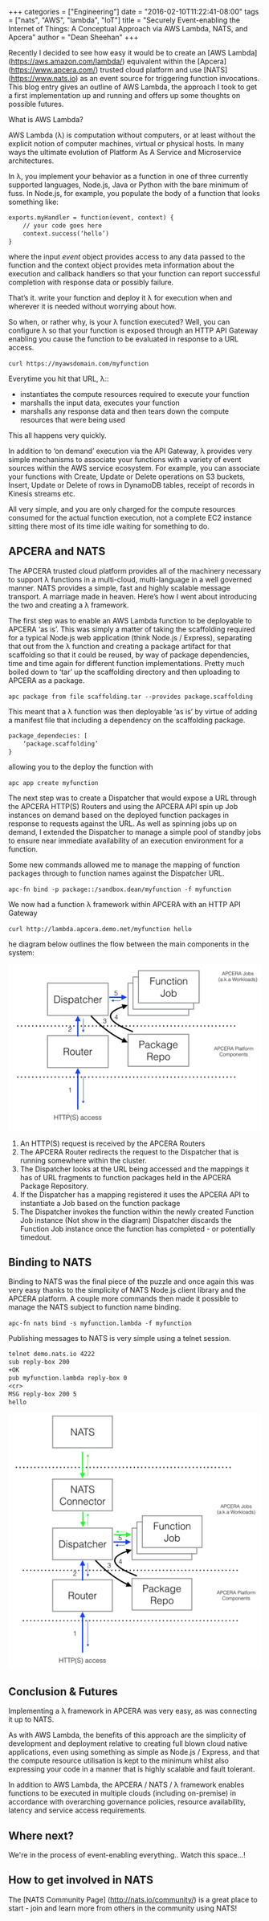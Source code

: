 +++
categories = ["Engineering"]
date = "2016-02-10T11:22:41-08:00"
tags = ["nats", "AWS", "lambda", "IoT"]
title = "Securely Event-enabling the Internet of Things: A Conceptual Approach via AWS Lambda, NATS, and Apcera"
author = "Dean Sheehan"
+++

Recently I decided to see how easy it would be to create an [AWS Lambda] (https://aws.amazon.com/lambda/) equivalent within the [Apcera] (https://www.apcera.com/) trusted cloud platform and use [NATS] (https://www.nats.io) as an event source for triggering function invocations. This blog entry gives an outline of AWS Lambda, the approach I took to get a first implementation up and running and offers up some thoughts on possible futures.

What is AWS Lambda?

AWS Lambda (λ) is computation without computers, or at least without the explicit notion of computer machines, virtual or physical hosts. In many ways the ultimate evolution of Platform As A Service and Microservice architectures.

In λ, you implement your behavior as a function in one of three currently supported languages, Node.js, Java or Python with the bare minimum of fuss. In Node.js, for example, you populate the body of a function that looks something like:

```
exports.myHandler = function(event, context) {
  	// your code goes here
	context.success(‘hello’)
}
```
where the input *event* object provides access to any data passed to the function and the context object provides meta information about the execution and callback handlers so that your function can report successful completion with response data or possibly failure.

That’s it. write your function and deploy it λ for execution when and wherever it is needed without worrying about how.

So when, or rather why, is your λ function executed? Well, you can configure λ so that your function is exposed through an HTTP API Gateway enabling you cause the function to be evaluated in response to a URL access.

`curl https://myawsdomain.com/myfunction`

Everytime you hit that URL, λ::

* instantiates the compute resources required to execute your function
* marshalls the input data, executes your function
* marshalls any response data and then tears down the compute resources that were being used

This all happens very quickly.

In addition to ‘on demand’ execution via the API Gateway, λ provides very simple mechanisms to associate your functions with a variety of event sources within the AWS service ecosystem. For example, you can associate your functions with Create, Update or Delete operations on S3 buckets, Insert, Update or Delete of rows in DynamoDB tables, receipt of records in Kinesis streams etc.

All very simple, and you are only charged for the compute resources consumed for the actual function execution, not a complete EC2 instance sitting there most of its time idle waiting for something to do.

## APCERA and NATS

The APCERA trusted cloud platform provides all of the machinery necessary to support λ functions in a multi-cloud, multi-language in a well governed manner. NATS provides a simple, fast and highly scalable message transport. A marriage made in heaven. Here’s how I went about introducing the two and creating a λ framework.

The first step was to enable an AWS Lambda function to be deployable to APCERA ‘as is’. This was simply a matter of taking the scaffolding required for a typical Node.js web application (think Node.js / Express), separating that out from the λ function and creating a package artifact for that scaffolding so that it could be reused, by way of package dependencies, time and time again for different function implementations. Pretty much boiled down to ‘tar’ up the scaffolding directory and then uploading to APCERA as a package.

`apc package from file scaffolding.tar --provides package.scaffolding`

This meant that a λ function was then deployable ‘as is’ by virtue of adding a manifest file that including a dependency on the scaffolding package.

```
package_dependecies: [
	‘package.scaffolding’
}
```

allowing you to the deploy the function with

`apc app create myfunction
`

The next step was to create a Dispatcher that would expose a URL through the APCERA HTTP(S) Routers and using the APCERA API spin up Job instances on demand based on the deployed function packages in response to requests against the URL. As well as spinning jobs up on demand, I extended the Dispatcher to manage a simple pool of standby jobs to ensure near immediate availability of an execution environment for a function.

Some new commands allowed me to manage the mapping of function packages through to function names against the Dispatcher URL.

`apc-fn bind -p package::/sandbox.dean/myfunction -f myfunction
`

We now had a function λ framework within APCERA with an HTTP API Gateway

`curl http://lambda.apcera.demo.net/myfunction
hello`

he diagram below outlines the flow between the main components in the system:

<img class="img-responsive center-block" src="/src/blog/NATS_Lambda Image 1.png">

1. An HTTP(S) request is received by the APCERA Routers
2. The APCERA Router redirects the request to the Dispatcher that is running somewhere within the cluster.
3. The Dispatcher looks at the URL being accessed and the mappings it has of URL fragments to function packages held in the APCERA Package Repository.
4. If the Dispatcher has a mapping registered it uses the APCERA API to instantiate a Job based on the function package
5. The Dispatcher invokes the function within the newly created Function Job instance
(Not show in the diagram) Dispatcher discards the Function Job instance once the function has completed - or potentially timedout.

## Binding to NATS

Binding to NATS was the final piece of the puzzle and once again this was very easy thanks to the simplicity of NATS Node.js client library and the APCERA platform. A couple more commands then made it possible to manage the NATS subject to function name binding.

`apc-fn nats bind -s myfunction.lambda -f myfunction
`

Publishing messages to NATS is very simple using a telnet session.

```
telnet demo.nats.io 4222
sub reply-box 200
+OK
pub myfunction.lambda reply-box 0
<cr>
MSG reply-box 200 5
hello
```
<img class="img-responsive center-block" src="/src/blog/NATS_Lambda_Image_2.png">

## Conclusion & Futures
Implementing a λ framework in APCERA was very easy, as was connecting it up to NATS.

As with AWS Lambda, the benefits of this approach are the simplicity of development and deployment relative to creating full blown cloud native applications, even using something as simple as Node.js / Express, and that the compute resource utilisation is kept to the minimum whilst also expressing your code in a manner that is highly scalable and fault tolerant.

In addition to AWS Lambda, the APCERA / NATS / λ framework enables functions to be executed in multiple clouds (including on-premise) in accordance with overarching governance policies, resource availability, latency and service access requirements.

## Where next?

We're in the process of event-enabling everything.. Watch this space...!

## How to get involved in NATS

The [NATS Community Page] (http://nats.io/community/) is a great place to start - join and learn more from others in the community using NATS!
